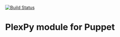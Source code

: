 [![Build
Status](https://travis-ci.org/abrader/abrader-plexpy.svg?branch=master)](https://travis-ci.org/abrader/abrader-plexpy)

# PlexPy module for Puppet
